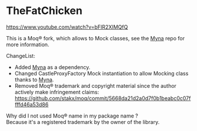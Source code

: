 TheFatChicken
===
https://www.youtube.com/watch?v=bFIR2XIMQfQ  


This is a Moq®️ fork, which allows to Mock classes, see the [Myna](https://github.com/Kuinox/Myna) repo for more information.

ChangeList: 

- Added [Myna](https://github.com/Kuinox/Myna) as a dependency.
- Changed CastleProxyFactory Mock instantiation to allow Mocking class thanks to [Myna](https://github.com/Kuinox/Myna). 
- Removed Moq®️ trademark and copyright material since the author actively make infringement claims: https://github.com/stakx/moq/commit/5668da21d2a0d7f0b1beabc0c07ffffd46a53d86

Why did I not used Moq®️ name in my package name ?  
Because it's a registered trademark by the owner of the library.

